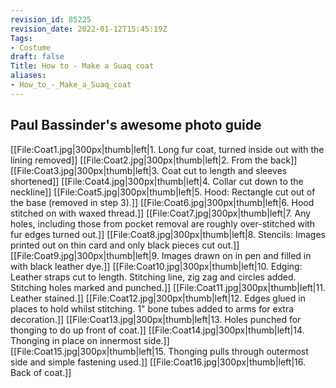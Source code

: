 ```yaml
---
revision_id: 85225
revision_date: 2022-01-12T15:45:19Z
Tags:
- Costume
draft: false
Title: How to - Make a Suaq coat
aliases:
- How_to_-_Make_a_Suaq_coat
---
```

## Paul Bassinder's awesome photo guide
[[File:Coat1.jpg|300px|thumb|left|1. Long fur coat, turned inside out with the lining removed]]
[[File:Coat2.jpg|300px|thumb|left|2. From the back]]
[[File:Coat3.jpg|300px|thumb|left|3. Coat cut to length and sleeves shortened]]
[[File:Coat4.jpg|300px|thumb|left|4. Collar cut down to the neckline]]
[[File:Coat5.jpg|300px|thumb|left|5. Hood: Rectangle cut out of the base (removed in step 3).]]
[[File:Coat6.jpg|300px|thumb|left|6. Hood stitched on with waxed thread.]]
[[File:Coat7.jpg|300px|thumb|left|7. Any holes, including those from pocket removal are roughly over-stitched with fur edges turned out.]]
[[File:Coat8.jpg|300px|thumb|left|8. Stencils: Images printed out on thin card and only black pieces cut out.]]
[[File:Coat9.jpg|300px|thumb|left|9. Images drawn on in pen and filled in with black leather dye.]]
[[File:Coat10.jpg|300px|thumb|left|10. Edging: Leather straps cut to length. Stitching line, zig zag and circles added. Stitching holes marked and punched.]]
[[File:Coat11.jpg|300px|thumb|left|11. Leather stained.]]
[[File:Coat12.jpg|300px|thumb|left|12. Edges glued in places to hold whilst stitching. 1" bone tubes added to arms for extra decoration.]]
[[File:Coat13.jpg|300px|thumb|left|13. Holes punched for thonging to do up front of coat.]]
[[File:Coat14.jpg|300px|thumb|left|14. Thonging in place on innermost side.]]
[[File:Coat15.jpg|300px|thumb|left|15. Thonging pulls through outermost side and simple fastening used.]]
[[File:Coat16.jpg|300px|thumb|left|16. Back of coat.]]